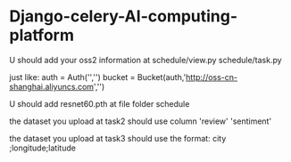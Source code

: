 # Django-celery-AI-computing-platform
U should add your oss2 information at schedule/view.py schedule/task.py

just like:
  auth = Auth('','')
  bucket = Bucket(auth,'http://oss-cn-shanghai.aliyuncs.com','')

U should add resnet60.pth at file folder schedule

the dataset you upload at task2 should use column 'review' 'sentiment'

the dataset you upload at task3 should use the format:    city ;longitude;latitude
